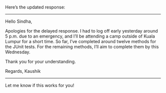 Here’s the updated response:


---

Hello Sindha,

Apologies for the delayed response. I had to log off early yesterday around 5 p.m. due to an emergency, and I’ll be attending a camp outside of Kuala Lumpur for a short time. So far, I’ve completed around twelve methods for the JUnit tests. For the remaining methods, I’ll aim to complete them by this Wednesday.

Thank you for your understanding.

Regards,
Kaushik


---

Let me know if this works for you!

